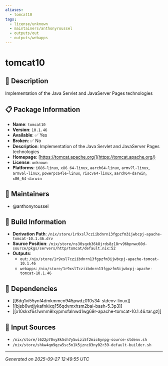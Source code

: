 ```yaml
---
aliases:
  - tomcat10
tags:
  - license/unknown
  - maintainers/anthonyroussel
  - outputs/out
  - outputs/webapps
---
```


# tomcat10

## 📝 Description

Implementation of the Java Servlet and JavaServer Pages technologies

## 📋 Package Information

- **Name**: `tomcat10`
- **Version**: `10.1.46`
- **Available**: ✅ Yes
- **Broken**: ✅ No
- **Description**: Implementation of the Java Servlet and JavaServer Pages technologies
- **Homepage**: [https://tomcat.apache.org/](https://tomcat.apache.org/)
- **License**: `unknown`
- **Platforms**: `i686-linux`, `x86_64-linux`, `aarch64-linux`, `armv7l-linux`, `armv6l-linux`, `powerpc64le-linux`, `riscv64-linux`, `aarch64-darwin`, `x86_64-darwin`
## 👥 Maintainers

- @anthonyroussel


## 🔧 Build Information

- **Derivation Path**: `/nix/store/1r9xsl7cziibdnrn13fgpzfm3ijwbcpj-apache-tomcat-10.1.46.drv`
- **Source Position**: `/nix/store/ns30sqxb36k8jrds8z18rv96bpnwc60d-source/pkgs/servers/http/tomcat/default.nix:52`
- **Outputs**:
  - `out`:  `/nix/store/1r9xsl7cziibdnrn13fgpzfm3ijwbcpj-apache-tomcat-10.1.46`
  - `webapps`:  `/nix/store/1r9xsl7cziibdnrn13fgpzfm3ijwbcpj-apache-tomcat-10.1.46`

## 🔗 Dependencies

- [[6dg1vi55ynf4dmkmmcn945pwdz010s34-stdenv-linux]]
- [[bjsb6wdjykafnkixq156qdvmxhsm2bai-bash-5.3p3]]
- [[x10skxf6s1wmm9lxypmxfalnwd1wg69r-apache-tomcat-10.1.46.tar.gz]]

## 📁 Input Sources

- `/nix/store/l622p70vy8k5sh7y5wizi5f2mic6ynpg-source-stdenv.sh`
- `/nix/store/shkw4qm9qcw5sc5n1k5jznc83ny02r39-default-builder.sh`

---
*Generated on 2025-09-27 12:49:55 UTC*

